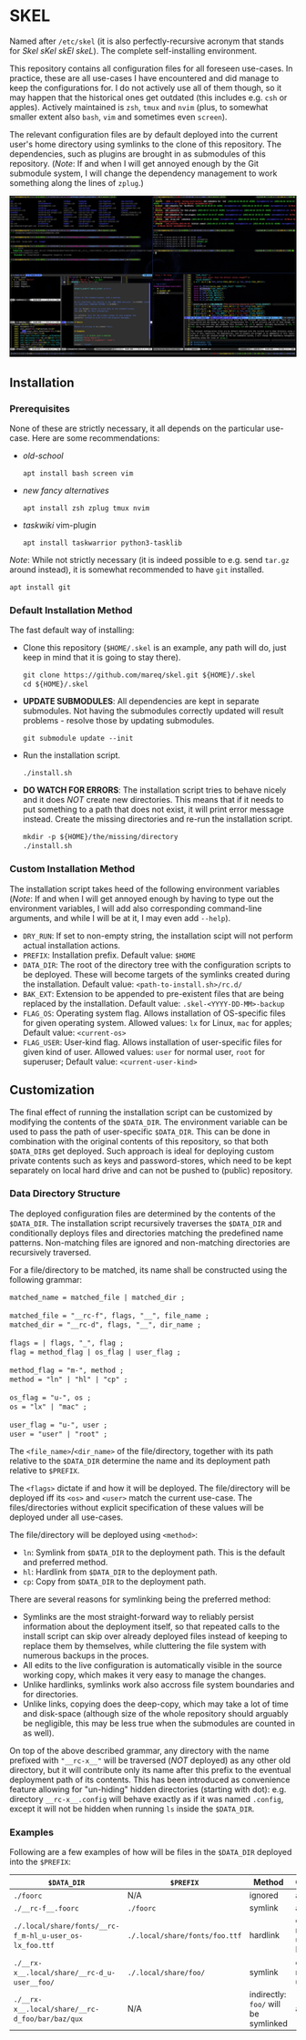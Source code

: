 # SKEL

Named after `/etc/skel` (it is also perfectly-recursive acronym that stands for _Skel sKel skEl skeL_). The complete
self-installing environment.

This repository contains all configuration files for all foreseen use-cases. In practice, these are all use-cases I have
encountered and did manage to keep the configurations for. I do not actively use all of them though, so it may happen
that the historical ones get outdated (this includes e.g. `csh` or apples). Actively maintained is `zsh`, `tmux` and
`nvim` (plus, to somewhat smaller extent also `bash`, `vim` and sometimes even `screen`).

The relevant configuration files are by default deployed into the current user's home directory using symlinks to the
clone of this repository. The dependencies, such as plugins are brought in as submodules of this repository. (_Note_: If
and when I will get annoyed enough by the Git submodule system, I will change the dependency management to work
something along the lines of `zplug`.)

![screenshot](./screenshot.png)

## Installation

### Prerequisites

None of these are strictly necessary, it all depends on the particular use-case. Here are some recommendations:

- _old-school_
  ```
  apt install bash screen vim
  ```

- _new fancy alternatives_
  ```
  apt install zsh zplug tmux nvim
  ```

- _taskwiki_ vim-plugin
  ```
  apt install taskwarrior python3-tasklib
  ```

_Note_: While not strictly necessary (it is indeed possible to e.g. send `tar.gz` around instead), it is somewhat recommended to
have `git` installed.
```
apt install git
```

### Default Installation Method

The fast default way of installing:
- Clone this repository (`$HOME/.skel` is an example, any path will do, just keep in mind that it is going to stay
  there).
  ```
  git clone https://github.com/mareq/skel.git ${HOME}/.skel
  cd ${HOME}/.skel
  ```
- **UPDATE SUBMODULES**: All dependencies are kept in separate submodules. Not having the submodules correctly updated
  will result problems - resolve those by updating submodules.
  ```
  git submodule update --init
  ```
- Run the installation script.
  ```
  ./install.sh
  ```
- **DO WATCH FOR ERRORS**: The installation script tries to behave nicely and it does *NOT* create new directories. This
  means that if it needs to put something to a path that does not exist, it will print error message instead. Create the
  missing directories and re-run the installation script.
  ```
  mkdir -p ${HOME}/the/missing/directory
  ./install.sh
  ```

### Custom Installation Method

The installation script takes heed of the following environment variables (_Note_: If and when I will get annoyed enough
by having to type out the environment variables, I will add also corresponding command-line arguments, and while I will
be at it, I may even add `--help`).

- `DRY_RUN`: If set to non-empty string, the installation scipt will not perform actual installation actions.
- `PREFIX`: Installation prefix. Default value: `$HOME`
- `DATA_DIR`: The root of the directory tree with the configuration scripts to be deployed. These will become targets of
  the symlinks created during the installation. Default value: `<path-to-install.sh>/rc.d/`
- `BAK_EXT`: Extension to be appended to pre-existent files that are being replaced by the installation. Default value:
  `.skel-<YYYY-DD-MM>-backup`
- `FLAG_OS`: Operating system flag. Allows installation of OS-specific files for given operating system. Allowed values:
  `lx` for Linux, `mac` for apples; Default value: `<current-os>`
- `FLAG_USER`: User-kind flag. Allows installation of user-specific files for given kind of user. Allowed values: `user`
  for normal user, `root` for superuser; Default value: `<current-user-kind>`


## Customization

The final effect of running the installation script can be customized by modifying the contents of the `$DATA_DIR`. The
environment variable can be used to pass the path of user-specific `$DATA_DIR`. This can be done in combination with the
original contents of this repository, so that both `$DATA_DIR`s get deployed. Such approach is ideal for deploying
custom private contents such as keys and password-stores, which need to be kept separately on local hard drive and can
not be pushed to (public) repository.

### Data Directory Structure

The deployed configuration files are determined by the contents of the `$DATA_DIR`. The installation script recursively
traverses the `$DATA_DIR` and conditionally deploys files and directories matching the predefined name patterns.
Non-matching files are ignored and non-matching directories are recursively traversed.

For a file/directory to be matched, its name shall be constructed using the following grammar:
```
matched_name = matched_file | matched_dir ;

matched_file = "__rc-f", flags, "__", file_name ;
matched_dir = "__rc-d", flags, "__", dir_name ;

flags = | flags, "_", flag ;
flag = method_flag | os_flag | user_flag ;

method_flag = "m-", method ;
method = "ln" | "hl" | "cp" ;

os_flag = "u-", os ;
os = "lx" | "mac" ;

user_flag = "u-", user ;
user = "user" | "root" ;
```

The `<file_name>`/`<dir_name>` of the file/directory, together with its path relative to the `$DATA_DIR` determine the name
and its deployment path relative to `$PREFIX`.

The `<flags>` dictate if and how it will be deployed.  The file/directory will be deployed iff its `<os>` and `<user>`
match the current use-case. The files/directories without explicit specification of these values will be deployed under
all use-cases.

The file/directory will be deployed using `<method>`:
- `ln`: Symlink from `$DATA_DIR` to the deployment path. This is the default and preferred method.
- `hl`: Hardlink from `$DATA_DIR` to the deployment path. 
- `cp`: Copy from `$DATA_DIR` to the deployment path.

There are several reasons for symlinking being the preferred method:
- Symlinks are the most straight-forward way to reliably persist information about the deployment itself, so that
repeated calls to the install script can skip over already deployed files instead of keeping to replace them by
themselves, while cluttering the file system with numerous backups in the proces.
- All edits to the live configuration is automatically visible in the source working copy, which makes it very easy to
  manage the changes.
- Unlike hardlinks, symlinks work also accross file system boundaries and for directories.
- Unlike links, copying does the deep-copy, which may take a lot of time and disk-space (although size of the whole
  repository should arguably be negligible, this may be less true when the submodules are counted in as well).

On top of the above described grammar, any directory with the name prefixed with `"__rc-x__"` will be traversed (*NOT*
deployed) as any other old directory, but it will contribute only its name after this prefix to the eventual deployment
path of its contents. This has been introduced as convenience feature allowing for "un-hiding" hidden directories
(starting with dot): e.g. directory `__rc-x__.config` will behave exactly as if it was named `.config`, except it will
not be hidden when running `ls` inside the `$DATA_DIR`.

### Examples

Following are a few examples of how will be files in the `$DATA_DIR` deployed into the `$PREFIX`:

| `$DATA_DIR`                                                     | `$PREFIX`                      | **Method**                           | **Condition**              |
| --------------------------------------------------------------- | ------------------------------ | ------------------------------------ | ------------------------   |
| `./foorc`                                                       | N/A                            | ignored                              | always                     |
| `./__rc-f__.foorc`                                              | `./foorc`                      | symlink                              | always                     |
| `./.local/share/fonts/__rc-f_m-hl_u-user_os-lx_foo.ttf`         | `./.local/share/fonts/foo.ttf` | hardlink                             | only normal users on Linux |
| `./__rx-x__.local/share/__rc-d_u-user__foo/`                    | `./.local/share/foo/`          | symlink                              | only normal users          |
| `./__rx-x__.local/share/__rc-d_foo/bar/baz/qux`                 | N/A                            | indirectly: `foo/` will be symlinked | allways                    |


